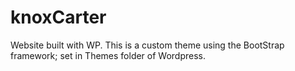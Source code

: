 # knoxCarter
Website built with WP. This is a custom theme using the BootStrap framework; set in Themes folder of Wordpress.
